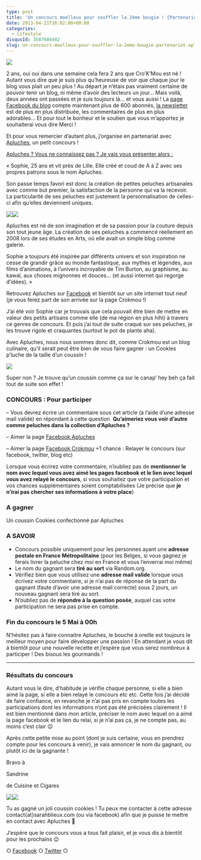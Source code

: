 ```yaml
---
type: post
title: 'Un concours moelleux pour souffler la 2ème bougie ! {Partenariat Apluches}'
date: 2013-04-21T16:02:00+00:00
categories:
  - Lifestyle
disqusId: 3587684482
slug: un-concours-moelleux-pour-souffler-la-2eme-bougie-partenariat-apluches
---
```


[![](http://www.crokmou.com/wp-content/uploads/2013/04/concours_bloganniversaire-300x1421-300x142.jpg)](http://www.crokmou.com/wp-content/uploads/2013/04/concours_bloganniversaire-300x1421.jpg)

2 ans, oui oui dans une semaine cela fera 2 ans que Cro’K’Mou est né ! Autant vous dire que je suis plus qu’heureuse de voir que chaque jour le blog vous plait un peu plus ! Au départ je n’étais pas vraiment certaine de pouvoir tenir un blog, ni même d’avoir des lecteurs un jour… Mais voilà, deux années ont passées et je suis toujours là… et vous aussi ! La [page Facebook du blog](https://www.facebook.com/pages/CroKMou/148093255259077) compte maintenant plus de 600 abonnés, [la newsletter](http://www.crokmou.com/p/newsletter_18.html) est de plus en plus distribuée, les commentaires de plus en plus adorables… Et pour tout le bonheur et le soutien que vous m’apportez je souhaiterai vous dire Merci !

Et pour vous remercier d’autant plus, j’organise en partenariat avec [Apluches](https://www.facebook.com/ApluchesCreationDePeluchesArtisanales?fref=ts), un petit concours !

<u>[Apluches](https://www.facebook.com/ApluchesCreationDePeluchesArtisanales?fref=ts) ? Vous ne connaissez pas ? Je vais vous présenter alors :</u>

« Sophie, 25 ans et vit près de Lille. Elle créé et coud de A à Z avec ses propres patrons sous le nom Apluches.

Son passe temps favori est donc la création de petites peluches artisanales avec comme but premier, la satisfaction de la personne qui va la recevoir. La particularité de ses peluches est justement la personnalisation de celles-ci afin qu’elles deviennent uniques.

[![](http://www.crokmou.com/wp-content/uploads/2013/04/poulpy_bleu-300x2251-300x225.jpg)](http://www.crokmou.com/wp-content/uploads/2013/04/poulpy_bleu-300x2251.jpg)[![](http://www.crokmou.com/wp-content/uploads/2013/04/plante-300x2251-300x225.jpg)](http://www.crokmou.com/wp-content/uploads/2013/04/plante-300x2251.jpg)

Apluches est né de son imagination et de sa passion pour la couture depuis son tout jeune âge. La création de ses peluches a commencé réellement en 2008 lors de ses études en Arts, où elle avait un simple blog comme galerie.

Sophie a toujours été inspirée par différents univers et son inspiration ne cesse de grandir grâce au monde fantastique, aux mythes et légendes, aux films d’animations, à l’univers incroyable de Tim Burton, au graphisme, au kawaï, aux choses mignonnes et douces… (et aussi internet qui regorge d’idées). »

Retrouvez Apluches sur [Facebook](https://www.facebook.com/ApluchesCreationDePeluchesArtisanales?fref=ts) et bientôt sur un site internet tout neuf (je vous ferez part de son arrivée sur la page Crokmou !)

J’ai été voir Sophie car je trouvais que cela pouvait être bien de mettre en valeur des petits artisans comme elle (de ma région en plus hihi) à travers ce genres de concours. Et puis j’ai tout de suite craqué sur ses peluches, je les trouve rigole et craquantes (surtout le pot de plante aha).

Avec Apluches, nous nous sommes donc dit, comme Crokmou est un blog culinaire, qu’il serait peut être bien de vous faire gagner : un Cookies p’luche de la taille d’un coussin !

[![](http://www.crokmou.com/wp-content/uploads/2013/04/cookie-225x3001-225x300.jpg)](http://www.crokmou.com/wp-content/uploads/2013/04/cookie-225x3001.jpg)

Super non ? Je trouve qu’un coussin comme ça sur le canap’ hey beh ça fait tout de suite son effet !

### CONCOURS : Pour participer

  – Vous devrez écrire un commentaire sous cet article (à l’aide d’une adresse mail valide) en répondant à cette question  **Qu’aimeriez vous voir d’autre comme peluches dans la collection d’Apluches ?**

– Aimer la page [Facebook Apluches](https://www.facebook.com/ApluchesCreationDePeluchesArtisanales?fref=ts)

– Aimer la page [Facebook Crokmou](https://www.facebook.com/pages/CroKMou/148093255259077)
  +1 chance : Relayer le concours (sur facebook, twitter, blog etc)

Lorsque vous écrirez votre commentaire, n’oubliez pas de **mentionner le nom avec lequel vous avez aimé les pages facebook et le lien avec lequel vous avez relayé le concours**, si vous souhaitez que votre participation et vos chances supplémentaires soient comptabilisées (Je précise que **je n’irai pas chercher ses informations à votre place**)

### A gagner

Un coussin Cookies confectionné par Apluches

### A SAVOIR

*   Concours possible uniquement pour les personnes ayant une **adresse postale en France Métropolitaine** (pour les Belges, si vous gagnez je ferais livrer la peluche chez moi en France et vous l’enverrai moi même)
*   Le nom du gagnant sera **tiré au sort** via Random.org.
*   Vérifiez bien que vous utilisez une **adresse mail valide** lorsque vous écrivez votre commentaire, si je n’ai pas de réponse de la part du gagnant (faute d’avoir une adresse mail correcte) sous 2 jours, un nouveau gagnant sera tiré au sort.
*   N’oubliez pas de **répondre à la question posée**, auquel cas votre participation ne sera pas prise en compte.

### Fin du concours le 5 Mai à 00h

N’hésitez pas à faire connaitre Apluches, le bouche à oreille est toujours le meilleur moyen pour faire développer une passion ! En attendant je vous dit à bientôt pour une nouvelle recette et j’espère que vous serez nombreux à participer ! Des bisous les gourmands !

______________________________

### Résultats du concours

Autant vous le dire, d’habitude je vérifie chaque personne, si elle a bien aimé la page, si elle a bien relayé le concours etc etc. Cette fois j’ai décidé de faire confiance, en revanche je n’ai pas pris en compte toutes les participations dont les informations n’ont pas été précisées clairement ! Il est bien mentionné dans mon article, préciser le nom avec lequel on a aimé la page facebook et le lien du relai, si je n’ai pas ça, je ne compte pas, au moins c’est clair 😉

Après cette petite mise au point (dont je suis certaine, vous en prendrez compte pour les concours à venir), je vais annoncer le nom du gagnant, ou plutôt ici de la gagnante !

Bravo à

Sandrine

de Cuisine et Cigares

![](http://www.crokmou.com/wp-content/uploads/2013/04/Capture-d-E2-80-99e-CC-81cran-2013-05-06-a-CC-80-11.49.321.png)![](http://www.crokmou.com/wp-content/uploads/2013/04/Capture-d-E2-80-99e-CC-81cran-2013-05-06-a-CC-80-11.49.501.png)

Tu as gagné un joli coussin cookies ! Tu peux me contacter à cette adresse contact{at}sarahblieux.com (ou via facebook) afin que je puisse te mettre en contact avec Apluches 🙂

J’espère que le concours vous a tous fait plaisir, et je vous dis à bientôt pour les prochains 😉

○ [Facebook](https://www.facebook.com/crokmou.blog) ○ [Twitter](https://twitter.com/Crokmou) ○